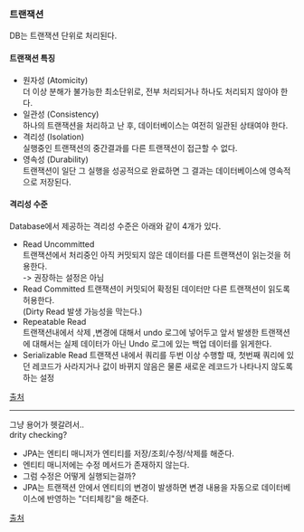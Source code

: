 ### 트랜잭션
DB는 트랜잭션 단위로 처리된다.

#### 트랜잭션 특징
- 원자성 (Atomicity)   
  더 이상 분해가 불가능한 최소단위로, 전부 처리되거나 하나도 처리되지 않아야 한다.
- 일관성 (Consistency)   
  하나의 트랜잭션을 처리하고 난 후, 데이터베이스는 여전히 일관된 상태여야 한다.
- 격리성 (Isolation)   
  실행중인 트랜잭션의 중간결과를 다른 트랜잭션이 접근할 수 없다.   
- 영속성 (Durability)   
  트랜잭션이 일단 그 실행을 성공적으로 완료하면 그 결과는 데이터베이스에 영속적으로 저장된다.
  
#### 격리성 수준
Database에서 제공하는 격리성 수준은 아래와 같이 4개가 있다.
- Read Uncommitted    
  트랜잭션에서 처리중인 아직 커밋되지 않은 데이터를 다른 트랜잭션이 읽는것을 허용한다.   
  -> 권장하는 설정은 아님
- Read Committed
  트랜잭션이 커밋되어 확정된 데이터만 다른 트랜잭션이 읽도록 허용한다.   
  (Dirty Read 발생 가능성을 막는다.)
- Repeatable Read   
  트랜잭션내에서 삭제 ,변경에 대해서 undo 로그에 넣어두고 앞서 발생한 트랜잭션에 대해서는 실제 데이터가 아닌 Undo 로그에 있는 백업 데이터를 읽게한다.
- Serializable Read
  트랜잭션 내에서 쿼리를 두번 이상 수행할 때, 첫번째 쿼리에 있던 레코드가 사라지거나 값이 바뀌지 않음은 물론 새로운 레코드가 나타나지 않도록 하는 설정


[출처](https://sabarada.tistory.com/117)


*** 
그냥 용어가 헷갈려서..    
drity checking?   
- JPA는 엔티티 매니저가 엔티티를 저장/조회/수정/삭제를 해준다.   
- 엔티티 매니저에는 수정 메서드가 존재하지 않는다.   
- 그럼 수정은 어떻게 실행되는걸까?   
- JPA는 트랜잭션 안에서 엔티티의 변경이 발생하면 변경 내용을 자동으로 데이터베이스에 반영하는 "더티체킹"을 해준다.   

[출처](https://interconnection.tistory.com/121)